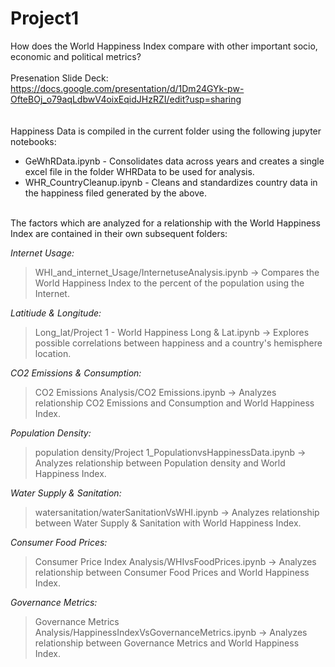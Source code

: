 # Project1

How does the World Happiness Index compare with other important socio, economic and political metrics? <br>
<br>
Presenation Slide Deck:  https://docs.google.com/presentation/d/1Dm24GYk-pw-OfteBOj_o79aqLdbwV4oixEqidJHzRZI/edit?usp=sharing <br>
<br> <br>
Happiness Data is compiled in the current folder using the following jupyter notebooks: <br>
* GeWhRData.ipynb - Consolidates data across years and creates a single excel file in the folder WHRData  to be used for analysis.
* WHR_CountryCleanup.ipynb - Cleans and standardizes country data in the happiness filed generated by the above.
<br> <br>

The factors which are analyzed for a relationship with the World Happiness Index are contained in their own subsequent folders: <br>

*Internet Usage:* <br>
> WHI_and_internet_Usage/InternetuseAnalysis.ipynb -> Compares the World Happiness Index to the percent of the population using the Internet. <br>

*Latitiude & Longitude:* <br>
> Long_lat/Project 1 - World Happiness Long & Lat.ipynb ->  Explores possible correlations between happiness and a country's hemisphere location. <br>
	
*CO2 Emissions & Consumption:* <br>
> CO2 Emissions Analysis/CO2 Emissions.ipynb -> Analyzes relationship CO2 Emissions and Consumption  and World Happiness Index. <br>
	
*Population Density:* <br>
> population density/Project 1_PopulationvsHappinessData.ipynb -> Analyzes relationship between Population density and World Happiness Index. <br>
	
*Water Supply & Sanitation:* <br>
> watersanitation/waterSanitationVsWHI.ipynb -> Analyzes relationship between Water Supply & Sanitation with World Happiness Index. <br>
	
*Consumer Food Prices:* <br>
> Consumer Price Index Analysis/WHIvsFoodPrices.ipynb -> Analyzes relationship between Consumer Food Prices and World Happiness Index. <br>
	
*Governance Metrics:* <br>
> Governance Metrics Analysis/HappinessIndexVsGovernanceMetrics.ipynb -> Analyzes relationship between Governance Metrics and World Happiness Index. <br>
